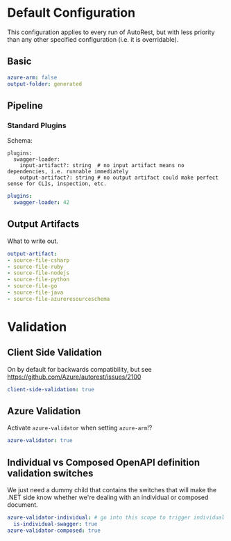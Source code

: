 # Default Configuration

This configuration applies to every run of AutoRest, but with less priority than any other specified configuration (i.e. it is overridable).

## Basic

``` yaml
azure-arm: false
output-folder: generated
```

## Pipeline

### Standard Plugins

Schema:

```
plugins:
  swagger-loader:
    input-artifact?: string  # no input artifact means no dependencies, i.e. runnable immediately
    output-artifact?: string # no output artifact could make perfect sense for CLIs, inspection, etc.
```

``` yaml
plugins:
  swagger-loader: 42
```

## Output Artifacts

What to write out.

``` yaml
output-artifact:
- source-file-csharp
- source-file-ruby
- source-file-nodejs
- source-file-python
- source-file-go
- source-file-java
- source-file-azureresourceschema
```

# Validation

## Client Side Validation

On by default for backwards compatibility, but see https://github.com/Azure/autorest/issues/2100

``` yaml
client-side-validation: true
```

## Azure Validation

Activate `azure-validator` when setting `azure-arm`!?

``` yaml $(azure-arm)
azure-validator: true
```

## Individual vs Composed OpenAPI definition validation switches

We just need a dummy child that contains the switches that will make the .NET side know whether we're dealing with an individual or composed document.

``` yaml $(azure-validator)
azure-validator-individual: # go into this scope to trigger individual rules
  is-individual-swagger: true
azure-validator-composed: true
```